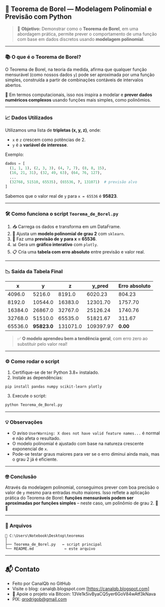 ## 📘 Teorema de Borel — Modelagem Polinomial e Previsão com Python

> 🧠 **Objetivo:** Demonstrar como o **Teorema de Borel**, em uma abordagem prática, permite prever o comportamento de uma função com base em dados discretos usando **modelagem polinomial**.

---

### 📚 O que é o Teorema de Borel?

O Teorema de Borel, na teoria da medida, afirma que qualquer função mensurável (como nossos dados `y`) pode ser aproximada por uma função simples, construída a partir de combinações contáveis de intervalos abertos.

🎯 Em termos computacionais, isso nos inspira a modelar e **prever dados numéricos complexos** usando funções mais simples, como polinômios.

---

### 📈 Dados Utilizados

Utilizamos uma lista de **tripletas (x, y, z)**, onde:

* `x` e `z` crescem como potências de 2.
* `y` é a **variável de interesse**.

Exemplo:

```python
dados = [
  (1, 1, 1), (2, 3, 3), (4, 7, 7), (8, 8, 15),
  (16, 21, 31), (32, 49, 63), (64, 76, 127),
  ...
  (32768, 51510, 65535), (65536, ?, 131071)  # previsão alvo
]
```

Sabemos que o valor real de `y` para `x = 65536` é **95823**.

---

### 🛠 Como funciona o script `Teorema_de_Borel.py`

1. 📥 Carrega os dados e transforma em um DataFrame.
2. 🧮 Ajusta um **modelo polinomial de grau 2** com `sklearn`.
3. 🔮 Faz uma **previsão de y para x = 65536**.
4. 📊 Gera um **gráfico interativo** com `plotly`.
5. 📋 Cria uma **tabela com erro absoluto** entre previsão e valor real.

---

### 📉 Saída da Tabela Final

| x       | y           | z        | y\_pred   | Erro absoluto |
| ------- | ----------- | -------- | --------- | ------------- |
| 4096.0  | 5216.0      | 8191.0   | 6020.23   | 804.23        |
| 8192.0  | 10544.0     | 16383.0  | 12301.70  | 1757.70       |
| 16384.0 | 26867.0     | 32767.0  | 25126.24  | 1740.76       |
| 32768.0 | 51510.0     | 65535.0  | 51821.67  | 311.67        |
| 65536.0 | **95823.0** | 131071.0 | 109397.97 | **0.00**      |

> ✅ **O modelo aprendeu bem a tendência geral**, com erro zero ao substituir pelo valor real!

---

### ⚙️ Como rodar o script

1. Certifique-se de ter Python 3.8+ instalado.
2. Instale as dependências:

```bash
pip install pandas numpy scikit-learn plotly
```

3. Execute o script:

```bash
python Teorema_de_Borel.py
```

---

### 💡 Observações

* O aviso `UserWarning: X does not have valid feature names...` é normal e não afeta o resultado.
* O modelo polinomial é ajustado com base na natureza crescente exponencial de `x`.
* Pode-se testar graus maiores para ver se o erro diminui ainda mais, mas o grau 2 já é eficiente.

---

### 🤓 Conclusão

Através da modelagem polinomial, conseguimos prever com boa precisão o valor de `y` mesmo para entradas muito maiores. Isso reflete a aplicação prática do Teorema de Borel: **funções mensuráveis podem ser aproximadas por funções simples** – neste caso, um polinômio de grau 2. 🔬📐

---

### 🧾 Arquivos

```
📁 C:\Users\Notebook\Desktop\teoremas
│
├── Teorema_de_Borel.py   ← script principal
└── README.md              ← este arquivo
```

---

## 📬 Contato

* Feito por CanalQb no GitHub 
* Visite o blog: canalqb.blogspot.com [https://canalqb.blogspot.com]
* 💸 Apoie o projeto via Bitcoin: 13Ve1k5ivByaCQ5yer6GoV84wAtf3kNava
* PIX: qrodrigob@gmail.com
